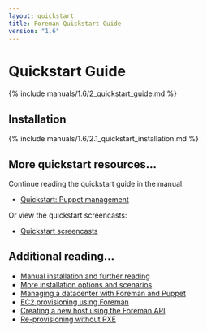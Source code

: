 ```yaml
---
layout: quickstart
title: Foreman Quickstart Guide
version: "1.6"
---
```


# Quickstart Guide

{% include manuals/1.6/2_quickstart_guide.md %}

## Installation

{% include manuals/1.6/2.1_quickstart_installation.md %}

## More quickstart resources...

Continue reading the quickstart guide in the manual:

* [Quickstart: Puppet management](/manuals/1.6/index.html#2.2PuppetManagement)

Or view the quickstart screencasts:

* [Quickstart screencasts](/media.html#screencasts)

## Additional reading...

* [Manual installation and further reading](/manuals/1.6/index.html)
* [More installation options and scenarios](/manuals/1.6/index.html#3.2.2InstallerOptions)
* [Managing a datacenter with Foreman and Puppet](http://engineering.yakaz.com/managing-an-infrastructure-datacenter-with-foreman-and-puppet.html)
* [EC2 provisioning using Foreman](http://blog.theforeman.org/2012/05/ec2-provisioning-using-foreman.html)
* [Creating a new host using the Foreman API](http://blog.theforeman.org/2012/01/creating-new-host-using-foreman-api.html)
* [Re-provisioning without PXE](http://blog.theforeman.org/2012/01/re-provision-host-without-pxeboot.html)
